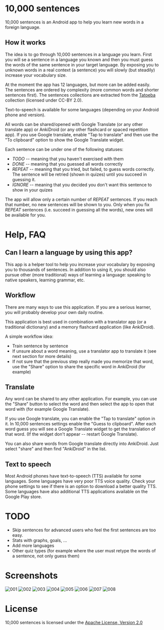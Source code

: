 # 10,000 sentences

10,000 sentences is an Android app to help you learn new words in a foreign language.

## How it works

The idea is to go through 10,000 sentences in a language you learn. First you will se a sentence in a language you known and then you must guess the words of the same sentence in your target language. By exposing you to unknown words in a real context (a sentence) you will slowly (but steadily) increase your vocabulary size.

At the moment the app has 12 languages, but more can be added easily. The sentences are ordered by complexity (more common words and shorter sentences first). The sentences collections are extracted from the [Tatoeba](https://tatoeba.org) collection (licensed under CC-BY 2.0).

Text-to-speech is available for some languages (depending on your Android phone and version).

All words can be shared/opened with Google Translate (or any other translate app) or AnkiDroid (or any other flashcard or spaced repetition app). If you use Google translate, enable "Tap to translate" and then use the "To clipboard" option to show the Google Translate widget.

Each sentence can be under one of the following statuses:

- _TODO_ -- meaning that you haven't exercised with them
- _DONE_ -- meaning that you guessed all words correctly
- _REPEAT_ -- meaning that you tried, but failed, to guess words correctly. The sentence will be retried (shown in quizes) until you succeed in guessing it.
- _IGNORE_ -- meaning that you decided you don't want this sentence to show in your quizes

The app will allow only a certain number of _REPEAT_ sentences. If you reach that number, no new sentences will be shown to you. Only when you fix _REPEAT_ sentences (i.e. succeed in guessing all the words), new ones will be available for you.

# Help, FAQ

## Can I learn a language by using this app?

This app is a helper tool to help you increase your vocabulary by exposing you to thousands of sentences. In addition to using it, you should also pursue other (more traditional) ways of learning a language: speaking to native speakers, learning grammar, etc.

## Workflow

There are many ways to use this application. If you are a serious learner, you will probably develop your own daily routine.

This application is best used in combination with a translator app (or a traditional dictionary) and a memory flashcard application (like AnkiDroid).

A simple workflow idea:

 * Train sentence by sentence
 * If unsure about a word meaning, use a translator app to translate it (see next section for more details)
 * If not sure that the previous step really made you memorize that word, use the "Share" option to share the specific word in AnkiDroid (for example)

## Translate

Any word can be shared to any other application. For example, you can use the "Share" button to select the word and then select the app to open that word with (for example Google Translate).

If you use Google translate, you can enable the "Tap to translate" option in it. In 10,000 sentences settings enable the "Guess to clipboard". After each word guess you will see a Google Translate widget to get the translation of that word. (If the widget don't appear -- restart Google Translate).

You can also share words from Google translate directly into AnkiDroid. Just select "share" and then find "AnkiDroid" in the list.

## Text to speech

Most Android phones have text-to-speech (TTS) available for some languages. Some languages have very poor TTS voice quality. Check your phone settings to see if there is an option to download a better quality TTS. Some languages have also additional TTS applications available on the Google Play store.

# TODO

* Skip sentences for advanced users who feel the first sentences are too easy.
* Stats with graphs, goals, ...
* Add more languages
* Other quiz types (for example where the user must retype the words of a sentence, not only guess them)

# Screenshots

![001](http://tkrajina.github.io/10000sentences/images/001.png)
![002](http://tkrajina.github.io/10000sentences/images/002.png)
![003](http://tkrajina.github.io/10000sentences/images/003.png)
![004](http://tkrajina.github.io/10000sentences/images/004.png)
![005](http://tkrajina.github.io/10000sentences/images/005.png)
![006](http://tkrajina.github.io/10000sentences/images/006.png)
![007](http://tkrajina.github.io/10000sentences/images/007.png)
![008](http://tkrajina.github.io/10000sentences/images/008.png)

# License

10,000 sentences is licensed under the [Apache License, Version 2.0](http://www.apache.org/licenses/LICENSE-2.0)
